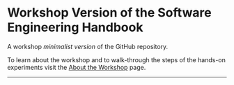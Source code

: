 # Workshop Version of the Software Engineering Handbook

A workshop *minimalist version* of the GitHub repository.

To learn about the workshop and to walk-through the steps of the hands-on experiments visit the
[About the Workshop][1] page.

---

[1]: /Guides/About%20the%20Workshop.md